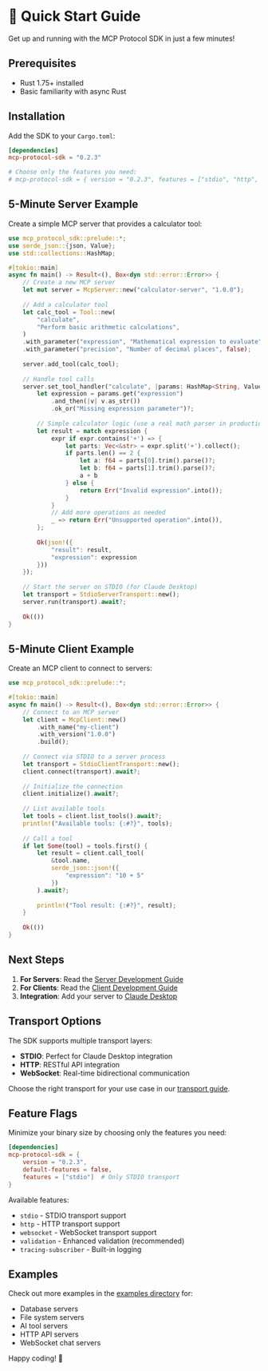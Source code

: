 # 🚀 Quick Start Guide

Get up and running with the MCP Protocol SDK in just a few minutes!

## Prerequisites

- Rust 1.75+ installed
- Basic familiarity with async Rust

## Installation

Add the SDK to your `Cargo.toml`:

```toml
[dependencies]
mcp-protocol-sdk = "0.2.3"

# Choose only the features you need:
# mcp-protocol-sdk = { version = "0.2.3", features = ["stdio", "http", "websocket"] }
```

## 5-Minute Server Example

Create a simple MCP server that provides a calculator tool:

```rust
use mcp_protocol_sdk::prelude::*;
use serde_json::{json, Value};
use std::collections::HashMap;

#[tokio::main]
async fn main() -> Result<(), Box<dyn std::error::Error>> {
    // Create a new MCP server
    let mut server = McpServer::new("calculator-server", "1.0.0");
    
    // Add a calculator tool
    let calc_tool = Tool::new(
        "calculate",
        "Perform basic arithmetic calculations",
    )
    .with_parameter("expression", "Mathematical expression to evaluate", true)
    .with_parameter("precision", "Number of decimal places", false);
    
    server.add_tool(calc_tool);
    
    // Handle tool calls
    server.set_tool_handler("calculate", |params: HashMap<String, Value>| async move {
        let expression = params.get("expression")
            .and_then(|v| v.as_str())
            .ok_or("Missing expression parameter")?;
            
        // Simple calculator logic (use a real math parser in production)
        let result = match expression {
            expr if expr.contains('+') => {
                let parts: Vec<&str> = expr.split('+').collect();
                if parts.len() == 2 {
                    let a: f64 = parts[0].trim().parse()?;
                    let b: f64 = parts[1].trim().parse()?;
                    a + b
                } else {
                    return Err("Invalid expression".into());
                }
            }
            // Add more operations as needed
            _ => return Err("Unsupported operation".into()),
        };
        
        Ok(json!({
            "result": result,
            "expression": expression
        }))
    });
    
    // Start the server on STDIO (for Claude Desktop)
    let transport = StdioServerTransport::new();
    server.run(transport).await?;
    
    Ok(())
}
```

## 5-Minute Client Example

Create an MCP client to connect to servers:

```rust
use mcp_protocol_sdk::prelude::*;

#[tokio::main]
async fn main() -> Result<(), Box<dyn std::error::Error>> {
    // Connect to an MCP server
    let client = McpClient::new()
        .with_name("my-client")
        .with_version("1.0.0")
        .build();
    
    // Connect via STDIO to a server process
    let transport = StdioClientTransport::new();
    client.connect(transport).await?;
    
    // Initialize the connection
    client.initialize().await?;
    
    // List available tools
    let tools = client.list_tools().await?;
    println!("Available tools: {:#?}", tools);
    
    // Call a tool
    if let Some(tool) = tools.first() {
        let result = client.call_tool(
            &tool.name,
            serde_json::json!({
                "expression": "10 + 5"
            })
        ).await?;
        
        println!("Tool result: {:#?}", result);
    }
    
    Ok(())
}
```

## Next Steps

1. **For Servers**: Read the [Server Development Guide](./servers/README.md)
2. **For Clients**: Read the [Client Development Guide](./clients/README.md)
3. **Integration**: Add your server to [Claude Desktop](./integrations/claude-desktop.md)

## Transport Options

The SDK supports multiple transport layers:

- **STDIO**: Perfect for Claude Desktop integration
- **HTTP**: RESTful API integration
- **WebSocket**: Real-time bidirectional communication

Choose the right transport for your use case in our [transport guide](./servers/transports.md).

## Feature Flags

Minimize your binary size by choosing only the features you need:

```toml
[dependencies]
mcp-protocol-sdk = { 
    version = "0.2.3", 
    default-features = false,
    features = ["stdio"]  # Only STDIO transport
}
```

Available features:
- `stdio` - STDIO transport support
- `http` - HTTP transport support
- `websocket` - WebSocket transport support
- `validation` - Enhanced validation (recommended)
- `tracing-subscriber` - Built-in logging

## Examples

Check out more examples in the [examples directory](../examples/) for:
- Database servers
- File system servers  
- AI tool servers
- HTTP API servers
- WebSocket chat servers

Happy coding! 🦀
